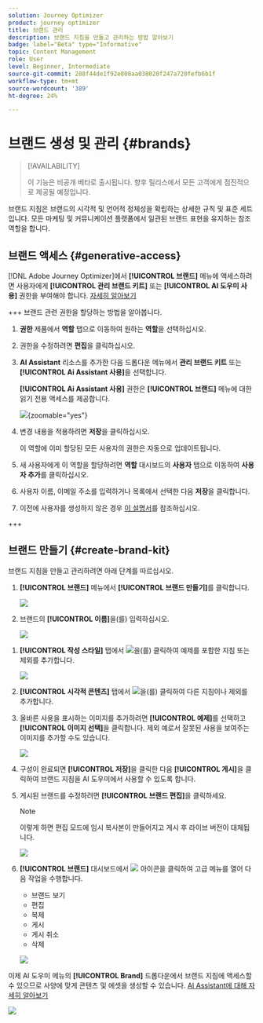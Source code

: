 ```yaml
---
solution: Journey Optimizer
product: journey optimizer
title: 브랜드 관리
description: 브랜드 지침을 만들고 관리하는 방법 알아보기
badge: label="Beta" type="Informative"
topic: Content Management
role: User
level: Beginner, Intermediate
source-git-commit: 288f44de1f92e808aa038020f247a720fefb6b1f
workflow-type: tm+mt
source-wordcount: '389'
ht-degree: 24%

---
```


# 브랜드 생성 및 관리 {#brands}

>[!AVAILABILITY]
>
>이 기능은 비공개 베타로 출시됩니다. 향후 릴리스에서 모든 고객에게 점진적으로 제공될 예정입니다.

브랜드 지침은 브랜드의 시각적 및 언어적 정체성을 확립하는 상세한 규칙 및 표준 세트입니다. 모든 마케팅 및 커뮤니케이션 플랫폼에서 일관된 브랜드 표현을 유지하는 참조 역할을 합니다.

<!--Upload feature currently behind feature flag--

In [!DNL Journey Optimizer], you now have the option to manually input and organize your brand details or upload brand guideline documents for automatic information extraction.-->

## 브랜드 액세스 {#generative-access}

[!DNL Adobe Journey Optimizer]에서 **[!UICONTROL 브랜드]** 메뉴에 액세스하려면 사용자에게 **[!UICONTROL 관리 브랜드 키트]** 또는 **[!UICONTROL AI 도우미 사용]** 권한을 부여해야 합니다. [자세히 알아보기](../administration/permissions.md)

+++  브랜드 관련 권한을 할당하는 방법을 알아봅니다.

1. **권한** 제품에서 **역할** 탭으로 이동하여 원하는 **역할**&#x200B;을 선택하십시오.

1. 권한을 수정하려면 **편집**&#x200B;을 클릭하십시오.

1. **AI Assistant** 리소스를 추가한 다음 드롭다운 메뉴에서 **관리 브랜드 키트** 또는 **[!UICONTROL Ai Assistant 사용]**&#x200B;을 선택합니다.

   **[!UICONTROL Ai Assistant 사용]** 권한은 **[!UICONTROL 브랜드]** 메뉴에 대한 읽기 전용 액세스를 제공합니다.

   ![](assets/brands-permission.png){zoomable="yes"}

1. 변경 내용을 적용하려면 **저장**&#x200B;을 클릭하십시오.

   이 역할에 이미 할당된 모든 사용자의 권한은 자동으로 업데이트됩니다.

1. 새 사용자에게 이 역할을 할당하려면 **역할** 대시보드의 **사용자** 탭으로 이동하여 **사용자 추가**&#x200B;를 클릭하십시오.

1. 사용자 이름, 이메일 주소를 입력하거나 목록에서 선택한 다음 **저장**&#x200B;을 클릭합니다.

1. 이전에 사용자를 생성하지 않은 경우 [이 설명서](https://experienceleague.adobe.com/ko/docs/experience-platform/access-control/abac/permissions-ui/users)를 참조하십시오.

+++

## 브랜드 만들기 {#create-brand-kit}

브랜드 지침을 만들고 관리하려면 아래 단계를 따르십시오.

<!--Upload feature currently behind feature flag--

To create and manage your Brand guideline, you can either enter the details yourself, or upload your brand guidelines document to have the information extracted automatically:-->

1. **[!UICONTROL 브랜드]** 메뉴에서 **[!UICONTROL 브랜드 만들기]**&#x200B;를 클릭합니다.

   ![](assets/brands-1.png)

1. 브랜드의 **[!UICONTROL 이름]**&#x200B;을(를) 입력하십시오<!--and a **[!UICONTROL Description]** to your brand guideline-->.

   ![](assets/brands-2-temp.png)

<!--Upload feature currently behind feature flag so hidden from doc - should be available again by EOM (Feb)--

1. Drag and drop or select your file to upload your brand guidelines and extract automatically relevant brand information. Click **[!UICONTROL Create brand]**.

    The information extraction process now begins. Note that it may take several minutes to complete.

    ![](assets/brands-2.png)

1. Your Content and visual creation standards are now automatically populated. Browse through the different tabs to adapt the information as needed.

-->

1. **[!UICONTROL 작성 스타일]** 탭에서 ![](assets/do-not-localize/Smock_Add_18_N.svg)을(를) 클릭하여 예제를 포함한 지침 또는 제외를 추가합니다.

   ![](assets/brands-3.png)

1. **[!UICONTROL 시각적 콘텐츠]** 탭에서 ![](assets/do-not-localize/Smock_Add_18_N.svg)을(를) 클릭하여 다른 지침이나 제외를 추가합니다.

1. 올바른 사용을 표시하는 이미지를 추가하려면 **[!UICONTROL 예제]**&#x200B;를 선택하고 **[!UICONTROL 이미지 선택]**&#x200B;을 클릭합니다. 제외 예로서 잘못된 사용을 보여주는 이미지를 추가할 수도 있습니다.

   ![](assets/brands-4.png)

1. 구성이 완료되면 **[!UICONTROL 저장]**&#x200B;을 클릭한 다음 **[!UICONTROL 게시]**&#x200B;을 클릭하여 브랜드 지침을 AI 도우미에서 사용할 수 있도록 합니다.

1. 게시된 브랜드를 수정하려면 **[!UICONTROL 브랜드 편집]**&#x200B;을 클릭하세요.

   >[!NOTE]
   >
   >이렇게 하면 편집 모드에 임시 복사본이 만들어지고 게시 후 라이브 버전이 대체됩니다.

   ![](assets/brands-8.png)

1. **[!UICONTROL 브랜드]** 대시보드에서 ![](assets/do-not-localize/Smock_More_18_N.svg) 아이콘을 클릭하여 고급 메뉴를 열어 다음 작업을 수행합니다.

   * 브랜드 보기
   * 편집
   * 복제
   * 게시
   * 게시 취소
   * 삭제

   ![](assets/brands-6.png)

이제 AI 도우미 메뉴의 **[!UICONTROL Brand]** 드롭다운에서 브랜드 지침에 액세스할 수 있으므로 사양에 맞게 콘텐츠 및 에셋을 생성할 수 있습니다. [AI Assistant에 대해 자세히 알아보기](gs-generative.md)

![](assets/brands-7.png)
